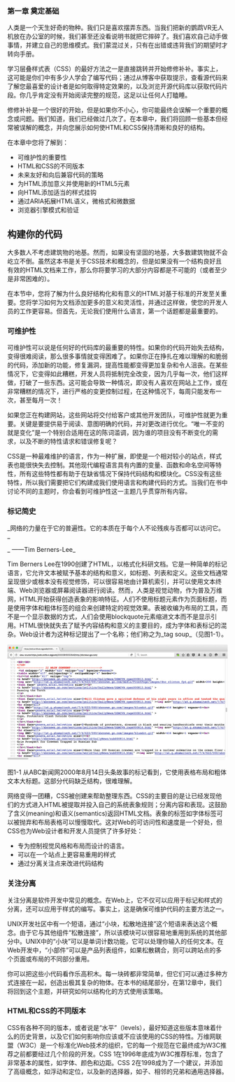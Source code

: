### 第一章  奠定基础

人类是一个天生好奇的物种。我们只是喜欢摆弄东西。当我们把新的鹦鹉VR无人机放在办公室的时候，我们甚至还没看说明书就把它摔碎了。我们喜欢自己动手做事情，并建立自己的思维模式。我们蒙混过关，只有在出错或违背我们的期望时才转向手册。

学习层叠样式表（CSS）的最好方法之一是直接跳转并开始修修补补。事实上，这可能是你们中有多少人学会了编写代码；通过从博客中获取提示，查看源代码来了解您最喜爱的设计者是如何取得特定效果的，以及浏览开源代码库以获取代码片段。你几乎肯定没有开始阅读完整的规范，这足以让任何人打瞌睡。

修修补补是一个很好的开始，但是如果你不小心，你可能最终会误解一个重要的概念或问题。我们知道，我们已经做过几次了。在本章中，我们将回顾一些基本但经常被误解的概念，并向您展示如何使HTML和CSS保持清晰和良好的结构。

在本章中您将了解到：

* 可维护性的重要性
* HTML和CSS的不同版本
* 未来友好和向后兼容代码的策略
* 为HTML添加意义并使用新的HTML5元素
* 向HTML添加适当的样式挂钩
* 通过ARIA拓展HTML语义，微格式和微数据
* 浏览器引擎模式和验证

## 构建你的代码

大多数人不考虑建筑物的地基。然而，如果没有坚固的地基，大多数建筑物就不会屹立不倒。虽然这本书是关于CSS技术和概念的，但是如果没有一个结构良好且有效的HTML文档来工作，那么你将要学习的大部分内容都是不可能的（或者至少是非常困难的）。

在本节中，您将了解为什么良好结构化和有意义的HTML对基于标准的开发至关重要。您将学习如何为文档添加更多的意义和灵活性，并通过这样做，使您的开发人员的工作更容易。但首先，无论我们使用什么语言，第一个话题都是最重要的。

### 可维护性

可维护性可以说是任何好的代码库的最重要的特性。如果你的代码开始失去结构，变得很难阅读，那么很多事情就变得困难了。如果你正在挣扎在难以理解的和脆弱的代码，添加新的功能，修复漏洞，提高性能都变得更加复杂和令人沮丧。在某些情况下，它变得如此糟糕，开发人员将抵制完全改变，因为几乎每一次，他们这样做，打破了一些东西。这可能会导致一种情况，即没有人喜欢在网站上工作，或在非常糟糕的情况下，进行严格的变更控制过程，在这种情况下，每周只能发布一次，甚至每月一次！

如果您正在构建网站，这些网站将交付给客户或其他开发团队，可维护性就更为重要。关键是要提供易于阅读、意图明确的代码，并对更改进行优化。“唯一不变的就是变化”是一个特别合适用在这的陈词滥调，因为谁的项目没有不断变化的需求，以及不断的特性请求和错误修复呢？

CSS是一种最难维护的语言，作为一种扩展，即使是一个相对较小的站点，样式表也能很快失去控制。其他现代编程语言具有内置的变量、函数和命名空间等特性，所有这些特性都有助于在缺省情况下保持代码结构和模块化。CSS没有这些特性，所以我们需要把它们构建成我们使用语言和构建代码的方式。当我们在书中讨论不同的主题时，你会看到可维护性这一主题几乎贯穿所有内容。

### 标记简史

_网络的力量在于它的普遍性。它的本质在于每个人不论残疾与否都可以访问它。 _

_                                                                                                                                                                                     ——Tim Berners-Lee_

Tim Berners Lee在1990创建了HTML，以格式化科研文档。它是一种简单的标记语言，它允许文本被赋予基本的结构和意义，如标题、列表和定义。这些文档通常呈现很少或根本没有视觉修饰，可以很容易地由计算机索引，并可以使用文本终端、Web浏览器或屏幕阅读器进行阅读。然而，人类是视觉动物，作为普及万维网，HTML开始获得创造表象的影响特征。人们不使用标题元素作为页面标题，而是使用字体和粗体标签的组合来创建特定的视觉效果。表被收编为布局的工具，而不是一个显示数据的方式，人们会使用blockquote元素缩进文本而不是显示引用。HTML很快就失去了赋予内容结构和意义的主要目的，成为字体和表标记的混杂。Web设计者为这种标记提出了一个名称；他们称之为_tag soup_（见图1-1）。

![](/assets/figure1-1.png)

图1-1 从ABC新闻网2000年8月14日头条故事的标记看到，它使用表格布局和粗体文本大标题。这部分代码缺乏结构，很难理解。

网络变得一团糟，CSS被创建来帮助整理东西。CSS的主要目的是让已经发现他们的方式进入HTML被提取并投入自己的系统表象规则；分离内容和表现。这鼓励了含义\(meaning\)和语义\(semantics\)返回HTML文档。表象的标签如字体标签可以被抛弃和布局表格可以慢慢取代。这对Web的可访问性和速度是一个好处，但CSS也为Web设计者和开发人员提供了许多好处：

* 专为控制视觉风格和布局而设计的语言。
* 可以在一个站点上更容易重用的样式
* 通过分离关注点来改进代码结构

### 关注分离

关注分离是软件开发中常见的概念。在Web上，它不仅可以应用于标记和样式的分离，还可以应用于样式的编写。事实上，这是确保可维护代码的主要方法之一。

UNIX开发社区中有一个短语，通过“小块，松散地连接”这个短语来表达这个概念。由于它与其他组件“松散连接”，所以该模块可以很容易地重用到系统的其他部分中。UNIX中的“小块”可以是单词计数功能，它可以处理你输入的任何文本。在Web开发中，“小部件”可以是产品列表组件，如果松散耦合，则可以跨站点的多个页面或布局的不同部分重用。

你可以把这些小代码看作乐高积木。每一块砖都非常简单，但它们可以通过多种方式连接在一起，创造出极其复杂的物体。在本书的结尾部分，在第12章中，我们将回到这个主题，并研究如何以结构化的方式使用该策略。

### HTML和CSS的不同版本

CSS有各种不同的版本，或者说是“水平”（levels），最好知道这些版本意味着什么的历史背景，以及它们如何影响你应该或不应该使用的CSS的特性。万维网联盟（W3C）是一个标准化Web技术的组织，它的每一个规范在它最终成为W3C推荐之前都要经过几个阶段的开发。CSS 1在1996年底成为W3C推荐标准，包含了非常基本的属性，如字体、颜色和边距。CSS 2在1998成为了一个建议，并添加了高级概念，如浮动和定位，以及新的选择器，如子、相邻的兄弟和通用选择器。

